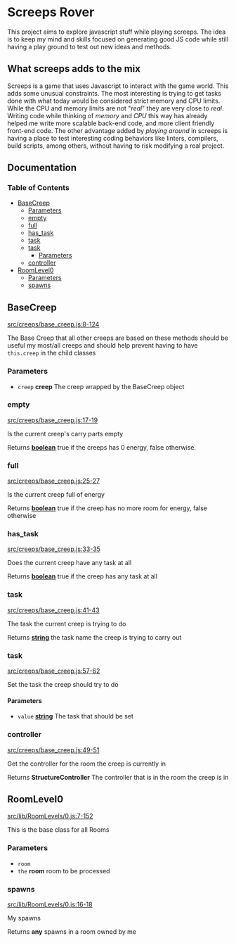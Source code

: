 # Screeps Rover

This project aims to explore javascript stuff while playing screeps. The idea is
to keep my mind and skills focused on generating good JS code while still having
a play ground to test out new ideas and methods.

## What screeps adds to the mix

Screeps is a game that uses Javascript to interact with the game world. This
adds some unusual constraints. The most interesting is trying to get tasks done
with what today would be considered strict memory and CPU limits. While the CPU
and memory limits are not "_real_" they are very close to _real_. Writing code
while thinking of _memory_ and _CPU_ this way has already helped me write more
scalable back-end code, and more client friendly front-end code. The other
advantage added by _playing around_ in screeps is having a place to test
interesting coding behaviors like linters, compilers, build scripts, among
others, without having to risk modifying a real project.

## Documentation
<!-- Generated by documentation.js. Update this documentation by updating the source code. -->

### Table of Contents

*   [BaseCreep][1]
    *   [Parameters][2]
    *   [empty][3]
    *   [full][4]
    *   [has\_task][5]
    *   [task][6]
    *   [task][7]
        *   [Parameters][8]
    *   [controller][9]
*   [RoomLevel0][10]
    *   [Parameters][11]
    *   [spawns][12]

## BaseCreep

[src/creeps/base\_creep.js:8-124][13]

The Base Creep that all other creeps are based on
these methods should be useful my most/all creeps and should
help prevent having to have `this.creep` in the child classes

### Parameters

*   `creep` **creep** The creep wrapped by the BaseCreep object

### empty

[src/creeps/base\_creep.js:17-19][14]

Is the current creep's carry parts empty

Returns **[boolean][15]** true if the creeps has 0 energy, false otherwise.

### full

[src/creeps/base\_creep.js:25-27][16]

Is the current creep full of energy

Returns **[boolean][15]** true if the creep has no more room for energy, false otherwise

### has\_task

[src/creeps/base\_creep.js:33-35][17]

Does the current creep have any task at all

Returns **[boolean][15]** true if the creep has any task at all

### task

[src/creeps/base\_creep.js:41-43][18]

The task the current creep is trying to do

Returns **[string][19]** the task name the creep is trying to carry out

### task

[src/creeps/base\_creep.js:57-62][20]

Set the task the creep should try to do

#### Parameters

*   `value` **[string][19]** The task that should be set

### controller

[src/creeps/base\_creep.js:49-51][21]

Get the controller for the room the creep is currently in

Returns **StructureController** The controller that is in the room the creep is in

## RoomLevel0

[src/lib/RoomLevels/0.js:7-152][22]

This is the base class for all Rooms

### Parameters

*   `room` &#x20;
*   `the` **room** room to be processed

### spawns

[src/lib/RoomLevels/0.js:16-18][23]

My spawns

Returns **any** spawns in a room owned by me

[1]: #basecreep

[2]: #parameters

[3]: #empty

[4]: #full

[5]: #has_task

[6]: #task

[7]: #task-1

[8]: #parameters-1

[9]: #controller

[10]: #roomlevel0

[11]: #parameters-2

[12]: #spawns

[13]: https://github.com/coteyr/screeps-rover/blob/5f0c289fee22f9b71f82a381bf044d53658f3587/src/creeps/base_creep.js#L8-L124 "Source code on GitHub"

[14]: https://github.com/coteyr/screeps-rover/blob/5f0c289fee22f9b71f82a381bf044d53658f3587/src/creeps/base_creep.js#L17-L19 "Source code on GitHub"

[15]: https://developer.mozilla.org/docs/Web/JavaScript/Reference/Global_Objects/Boolean

[16]: https://github.com/coteyr/screeps-rover/blob/5f0c289fee22f9b71f82a381bf044d53658f3587/src/creeps/base_creep.js#L25-L27 "Source code on GitHub"

[17]: https://github.com/coteyr/screeps-rover/blob/5f0c289fee22f9b71f82a381bf044d53658f3587/src/creeps/base_creep.js#L33-L35 "Source code on GitHub"

[18]: https://github.com/coteyr/screeps-rover/blob/5f0c289fee22f9b71f82a381bf044d53658f3587/src/creeps/base_creep.js#L41-L43 "Source code on GitHub"

[19]: https://developer.mozilla.org/docs/Web/JavaScript/Reference/Global_Objects/String

[20]: https://github.com/coteyr/screeps-rover/blob/5f0c289fee22f9b71f82a381bf044d53658f3587/src/creeps/base_creep.js#L57-L62 "Source code on GitHub"

[21]: https://github.com/coteyr/screeps-rover/blob/5f0c289fee22f9b71f82a381bf044d53658f3587/src/creeps/base_creep.js#L49-L51 "Source code on GitHub"

[22]: https://github.com/coteyr/screeps-rover/blob/5f0c289fee22f9b71f82a381bf044d53658f3587/src/lib/RoomLevels/0.js#L7-L152 "Source code on GitHub"

[23]: https://github.com/coteyr/screeps-rover/blob/5f0c289fee22f9b71f82a381bf044d53658f3587/src/lib/RoomLevels/0.js#L16-L18 "Source code on GitHub"
